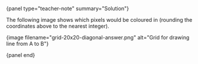 {panel type="teacher-note" summary="Solution"}

The following image shows which pixels would be coloured in (rounding the coordinates above to the nearest integer).

{image filename="grid-20x20-diagonal-answer.png" alt="Grid for drawing line from A to B"}

{panel end}